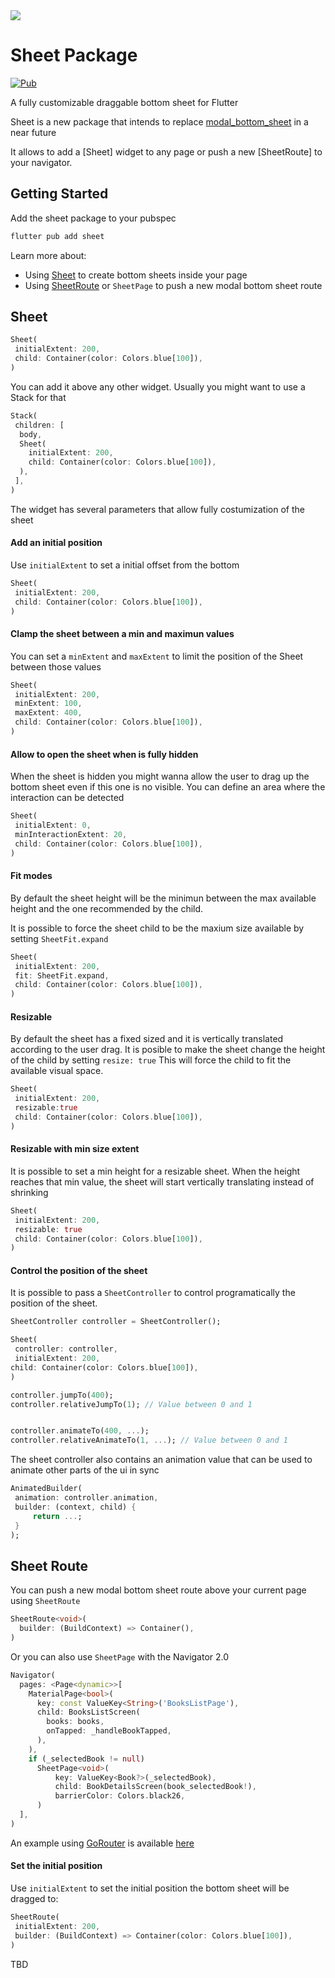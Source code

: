 <img src="https://github.com/jamesblasco/modal_bottom_sheet/docs/assets/sheet.png?raw=true">


# Sheet Package

[![Pub](https://img.shields.io/pub/v/sheet.svg?logo=flutter&color=blue&style=flat-square)](https://pub.dev/packages/sheet)

A fully customizable draggable bottom sheet for Flutter

Sheet is a new package that intends to replace [modal_bottom_sheet](https://pub.dev/packages/modal_bottom_sheet) in a near future 

It allows to add a [Sheet] widget to any page or push a new [SheetRoute] to your navigator.

## Getting Started

Add the sheet package to your pubspec 

```sh
flutter pub add sheet 
```

Learn more about:
  - Using [Sheet](modal_bottom_sheet/tree/main/sheet#sheet) to create bottom sheets inside your page
  - Using [SheetRoute](modal_bottom_sheet/tree/main/sheet#sheetroute) or `SheetPage` to push a new modal bottom sheet route

## Sheet

```dart
Sheet(
 initialExtent: 200,
 child: Container(color: Colors.blue[100]),
)
```

You can add it above any other widget. Usually you might want to use a Stack for that

```dart
Stack(
 children: [
  body,   
  Sheet(
    initialExtent: 200,
    child: Container(color: Colors.blue[100]),
  ),
 ],
)
```


The widget has several parameters that allow fully costumization of the sheet

#### Add an initial position

Use `initialExtent` to set a initial offset from the bottom

```dart
Sheet(
 initialExtent: 200,
 child: Container(color: Colors.blue[100]),
)
```

#### Clamp the sheet between a min and maximun values

You can set a `minExtent` and `maxExtent` to limit the position of the Sheet between those values

```dart
Sheet(
 initialExtent: 200,
 minExtent: 100,
 maxExtent: 400,
 child: Container(color: Colors.blue[100]),
)
```


#### Allow to open the sheet when is fully hidden

When the sheet is hidden you might wanna allow the user to drag up the bottom sheet even if this one is no visible. You can define an area where the interaction can be detected

```dart
Sheet(
 initialExtent: 0,
 minInteractionExtent: 20,
 child: Container(color: Colors.blue[100]),
)
```


#### Fit modes

By default the sheet height will be the minimun between the max available height and the one recommended by the child.

It is possible to force the sheet child to be the maxium size available by setting  `SheetFit.expand`

```dart
Sheet(
 initialExtent: 200,
 fit: SheetFit.expand,
 child: Container(color: Colors.blue[100]),
)
```

#### Resizable

By default the sheet has a fixed sized and it is vertically translated according to the user drag.
It is posible to make the sheet change the height of the child by setting `resize: true`
This will force the child to fit the available visual space.

```dart
Sheet(
 initialExtent: 200,
 resizable:true
 child: Container(color: Colors.blue[100]),
)
```

#### Resizable with min size extent

It is possible to set a min height for a resizable sheet. When the height reaches that min value, the sheet 
will start vertically translating instead of shrinking

```dart
Sheet(
 initialExtent: 200,
 resizable: true
 child: Container(color: Colors.blue[100]),
)
```


#### Control the position of the sheet

It is possible to pass a `SheetController` to control programatically the position of the sheet.

```dart
SheetController controller = SheetController();

Sheet(
 controller: controller,
 initialExtent: 200,
child: Container(color: Colors.blue[100]),
)

controller.jumpTo(400); 
controller.relativeJumpTo(1); // Value between 0 and 1


controller.animateTo(400, ...); 
controller.relativeAnimateTo(1, ...); // Value between 0 and 1
```

The sheet controller also contains an animation value that can be used to animate other parts of the ui in sync

```dart
AnimatedBuilder(
 animation: controller.animation,
 builder: (context, child) {
     return ...;
 }
);
```


## Sheet Route

You can push a new modal bottom sheet route above your current page using `SheetRoute`


```dart
SheetRoute<void>(
  builder: (BuildContext) => Container(),
)
```

Or you can also use `SheetPage` with the Navigator 2.0

```dart
Navigator(
  pages: <Page<dynamic>>[
    MaterialPage<bool>(
      key: const ValueKey<String>('BooksListPage'),
      child: BooksListScreen(
        books: books,
        onTapped: _handleBookTapped,
      ),
    ),
    if (_selectedBook != null)
      SheetPage<void>(
          key: ValueKey<Book?>(_selectedBook),
          child: BookDetailsScreen(book_selectedBook!),
          barrierColor: Colors.black26,
      )
  ],
)
```

An example using [GoRouter](https://pub.dev/packages/go_router) is available [here](https://github.com/jamesblasco/modal_bottom_sheet/blob/main/sheet/example/lib/examples/route/navigation/go_router.dart)



#### Set the initial position

Use `initialExtent` to set the initial position the bottom sheet will be dragged to:

```dart
SheetRoute(
 initialExtent: 200,
 builder: (BuildContext) => Container(color: Colors.blue[100]),
)
```

TBD
